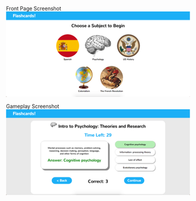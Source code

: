 Front Page Screenshot
![Screenshot](images/flashcards.png)

Gameplay Screenshot
![Screenshot](images/gameplay.png)
